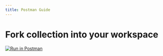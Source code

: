 ```yaml
---
title: Postman Guide
---
```


# Fork collection into your workspace

[![Run in Postman](https://run.pstmn.io/button.svg)](https://god.gw.postman.com/run-collection/13565741-60ce2c25-25bc-44ff-be4e-a080910cd108?action=collection%2Ffork&collection-url=entityId%3D13565741-60ce2c25-25bc-44ff-be4e-a080910cd108%26entityType%3Dcollection%26workspaceId%3D921ce6e5-b414-4d15-89d9-0820c7c3d25a#?env%5Bstarcoin_main%5D=W3sia2V5IjoidXJsIiwidmFsdWUiOiJodHRwczovL21haW4tc2VlZC5zdGFyY29pbi5vcmciLCJlbmFibGVkIjp0cnVlfSx7ImtleSI6ImNoYWluX2lkIiwidmFsdWUiOiIxIiwiZW5hYmxlZCI6dHJ1ZX1d)